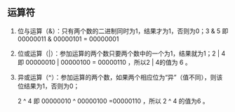 ## 运算符

1. 位与运算（&）：只有两个数的二进制同时为1，结果才为1，否则为0；3 & 5 即 00000011 & 00000101 = 00000001

2. 位或运算（|）：参加运算的两个数只要两个数中的一个为1，结果就为1；2 | 4 即 00000010 | 00000100 = 00000110 ，所以2 | 4的值为 6 。

3. 异或运算（^）：参加运算的两个数，如果两个相应位为“异”（值不同），则该位结果为1，否则为0； 

   2 ^ 4 即 00000010 ^ 00000100 =00000110 ，所以 2 ^ 4 的值为6 。

